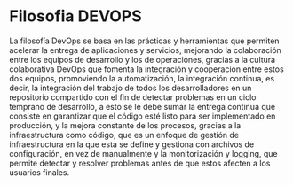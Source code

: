 # Filosofia DEVOPS

La filosofía DevOps se basa en las prácticas y herramientas que permiten acelerar la entrega de aplicaciones y servicios, mejorando la colaboración entre los equipos de desarrollo y los de operaciones, gracias a la cultura colaborativa DevOps que fomenta la integración y cooperación entre estos dos equipos, promoviendo la automatización, la integración continua, es decir, la integración del trabajo de todos los desarrolladores en un repositorio compartido con el fin de detectar problemas en un ciclo temprano de desarrollo, a esto se le debe sumar la entrega continua que consiste en garantizar que el código esté listo para ser implementado en producción,  y la mejora constante de los procesos, gracias a la infraestructura como código, que es un enfoque de gestión de infraestructura en la que esta se define y gestiona con archivos de configuración, en vez de manualmente y la monitorización y logging, que permite detectar y resolver problemas antes de que estos afecten a los usuarios finales.
